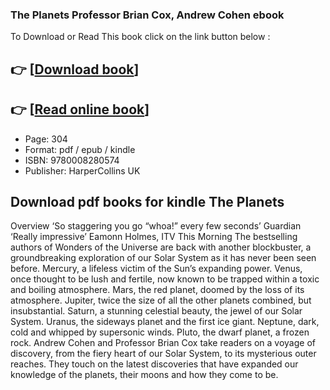 ### The Planets Professor Brian Cox, Andrew Cohen ebook

To Download or Read This book click on the link button below :

## 👉  [**[Download book](http://ebooksharez.info/download.php?group=book&from=github.com&id=598994&lnk=1081 "Download book")**]

## 👉  [**[Read online book](http://ebooksharez.info/download.php?group=book&from=github.com&id=598994&lnk=1081 "Read online book")**]


* Page: 304
* Format: pdf / epub / kindle
* ISBN: 9780008280574
* Publisher: HarperCollins UK



## Download pdf books for kindle The Planets


Overview
‘So staggering you go “whoa!” every few seconds’ Guardian ‘Really impressive’ Eamonn Holmes, ITV This Morning The bestselling authors of Wonders of the Universe are back with another blockbuster, a groundbreaking exploration of our Solar System as it has never been seen before. Mercury, a lifeless victim of the Sun’s expanding power. Venus, once thought to be lush and fertile, now known to be trapped within a toxic and boiling atmosphere. Mars, the red planet, doomed by the loss of its atmosphere. Jupiter, twice the size of all the other planets combined, but insubstantial. Saturn, a stunning celestial beauty, the jewel of our Solar System. Uranus, the sideways planet and the first ice giant. Neptune, dark, cold and whipped by supersonic winds. Pluto, the dwarf planet, a frozen rock. Andrew Cohen and Professor Brian Cox take readers on a voyage of discovery, from the fiery heart of our Solar System, to its mysterious outer reaches. They touch on the latest discoveries that have expanded our knowledge of the planets, their moons and how they come to be.



